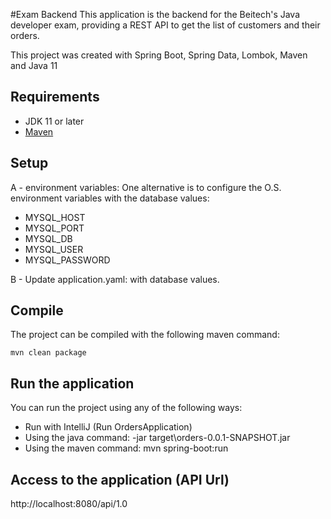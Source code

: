 #Exam Backend
This application is the backend for the Beitech's Java developer exam, providing a REST API to get the list of customers and their orders.

This project was created with Spring Boot, Spring Data, Lombok, Maven and Java 11 

## Requirements
- JDK 11 or later
- [Maven](https://maven.apache.org/)

## Setup
A - environment variables: One alternative is to configure the O.S. environment variables with the database values:
  - MYSQL_HOST
  - MYSQL_PORT
  - MYSQL_DB
  - MYSQL_USER
  - MYSQL_PASSWORD

B - Update application.yaml: with database values.

## Compile
The project can be compiled with the following maven command:

`mvn clean package`

## Run the application
You can run the project using any of the following ways:

- Run with IntelliJ (Run OrdersApplication)
- Using the java command:  -jar target\orders-0.0.1-SNAPSHOT.jar
- Using the maven command: mvn spring-boot:run 

## Access to the application (API Url)

http://localhost:8080/api/1.0